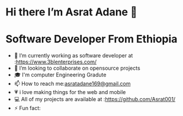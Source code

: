 #  Hi there I’m Asrat Adane 👋
                                                      
#  Software Developer From Ethiopia
<!--
**Asrat001/Asrat001** is a ✨ _special_ ✨ repository because its `README.md` (this file) appears on your GitHub profile.

Here are some ideas to get you started:


- 🌱 I’m currently learning ...
- 
- 🤔 I’m looking for help with ...
- 💬 Ask me about ...
- 📫 How to reach me: ...
- 😄 Pronouns: ...
- ⚡ Fun fact: ...
-->
- 🔭 I’m currently working as software developer at :https://www.3blenterprises.com/  
- 👯 I’m looking to collaborate on  opensource projects
- 🎓 I'm computer Engineering Gradute
- 📫 How to reach me:asratadane169@gmail.com
- 💗 i love making things for the web and mobile
- 💻 All of my projects are available at :https://github.com/Asrat001/
- ⚡ Fun fact: 





